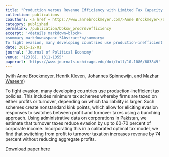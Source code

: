 ```yaml
---
title: "Production versus Revenue Efficiency with Limited Tax Capacity: Theory and Evidence from Pakistan"
collection: publications
coauthors: <a href = https://www.annebrockmeyer.com/>Anne Brockmeyer</a>, <a href=https://www.henrikkleven.com>Henrik Kleven</a>, <a href = https://personal.lse.ac.uk/spinnewi/>Johannes Spinnewijn</a>, and <a href=https://mazharwaseem.com/>Mazhar Waseem</a>
category: published
permalink: /publication/bbksw_prodrevefficiency
excerpt: '<details markdown=block>
<summary markdown=span> *Abstract*</summary> 
To fight evasion, many developing countries use production-inefficient tax policies. This includes minimum tax schemes whereby firms are taxed on either profits or turnover, depending on which tax liability is larger. Such schemes create nonstandard kink points, which allow for eliciting evasion responses to switches between profit and turnover taxes using a bunching approach. Using administrative data on corporations in Pakistan, we estimate that turnover taxes reduce evasion by up to 60-70 percent of corporate income. Incorporating this in a calibrated optimal tax model, we find that switching from profit to turnover taxation increases revenue by 74 percent without reducing aggregate profits.'
date: 2015-12-01
journal: 'Journal of Political Economy'
venue: '123(6), 1311-1355'
paperurl: 'https://www.journals.uchicago.edu/doi/full/10.1086/683849'
---
```

(with [Anne Brockmeyer](https://www.annebrockmeyer.com/), [Henrik Kleven](https://www.henrikkleven.com), [Johannes Spinnewijn](https://personal.lse.ac.uk/spinnewi/), and [Mazhar Waseem](https://mazharwaseem.com/))

 
To fight evasion, many developing countries use production-inefficient tax policies. This includes minimum tax schemes whereby firms are taxed on either profits or turnover, depending on which tax liability is larger. Such schemes create nonstandard kink points, which allow for eliciting evasion responses to switches between profit and turnover taxes using a bunching approach. Using administrative data on corporations in Pakistan, we estimate that turnover taxes reduce evasion by up to 60-70 percent of corporate income. Incorporating this in a calibrated optimal tax model, we find that switching from profit to turnover taxation increases revenue by 74 percent without reducing aggregate profits.

[Download paper here](https://www.journals.uchicago.edu/doi/full/10.1086/683849)
